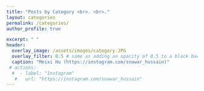 ```yaml
---
title: "Posts by Category <br>. <br>."
layout: categories
permalink: /categories/
author_profile: true

excerpt: " "
header:
  overlay_image: /assets/images/category.JPG
  overlay_filter: 0.5 # same as adding an opacity of 0.5 to a black background
  caption: "Meixi Hu (https://instagram.com/snawar_hussain)"
 # actions:
  #  - label: "Instagram"
   #   url: "https://instagram.com/snawar_hussain"
---
```

